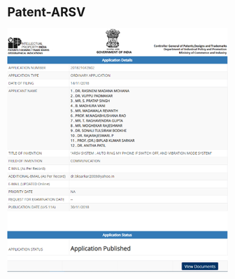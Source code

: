# Patent-ARSV
![alt text](https://github.com/madamalarevanth/Patent-ARSV/blob/master/Screenshot%20(70).png)
